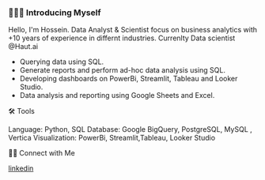 ### 🙋🏻‍♂️ Introducing Myself


Hello, I'm Hossein. Data Analyst & Scientist focus on business analytics with +10 years of experience in differnt industries. 
Currenlty Data scientist @Haut.ai

* Querying data using SQL.
* Generate reports and perform ad-hoc data analysis using SQL.
* Developing dashboards on PowerBi, Streamlit, Tableau and Looker Studio.
* Data analysis and reporting using Google Sheets and Excel.

🛠️ Tools

Language: Python, SQL
Database: Google BigQuery, PostgreSQL, MySQL , Vertica
Visualization: PowerBi, Streamlit,Tableau, Looker Studio

👋🏻 Connect with Me

[linkedin](https://www.linkedin.com/in/hossein-mortazavi/)


<!--
**h0ssein2011/h0ssein2011** is a ✨ _special_ ✨ repository because its `README.md` (this file) appears on your GitHub profile.

Here are some ideas to get you started:

- 🔭 I’m currently working on ...
- 🌱 I’m currently learning ...
- 👯 I’m looking to collaborate on ...
- 🤔 I’m looking for help with ...
- 💬 Ask me about ...
- 📫 How to reach me: ...
- 😄 Pronouns: ...
- ⚡ Fun fact: ...
-->
